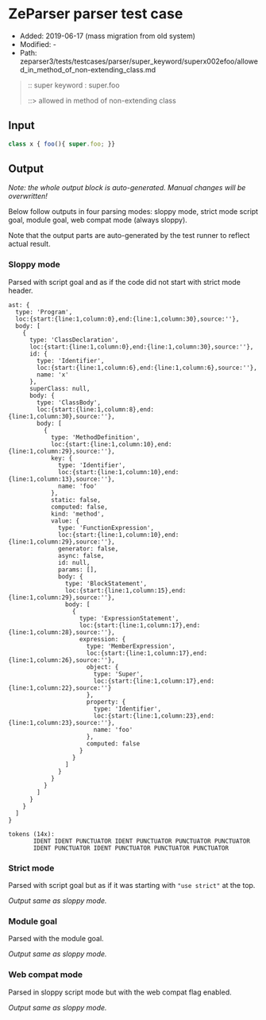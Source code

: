 # ZeParser parser test case

- Added: 2019-06-17 (mass migration from old system)
- Modified: -
- Path: zeparser3/tests/testcases/parser/super_keyword/superx002efoo/allowed_in_method_of_non-extending_class.md

> :: super keyword : super.foo
>
> ::> allowed in method of non-extending class

## Input

`````js
class x { foo(){ super.foo; }}
`````

## Output

_Note: the whole output block is auto-generated. Manual changes will be overwritten!_

Below follow outputs in four parsing modes: sloppy mode, strict mode script goal, module goal, web compat mode (always sloppy).

Note that the output parts are auto-generated by the test runner to reflect actual result.

### Sloppy mode

Parsed with script goal and as if the code did not start with strict mode header.

`````
ast: {
  type: 'Program',
  loc:{start:{line:1,column:0},end:{line:1,column:30},source:''},
  body: [
    {
      type: 'ClassDeclaration',
      loc:{start:{line:1,column:0},end:{line:1,column:30},source:''},
      id: {
        type: 'Identifier',
        loc:{start:{line:1,column:6},end:{line:1,column:6},source:''},
        name: 'x'
      },
      superClass: null,
      body: {
        type: 'ClassBody',
        loc:{start:{line:1,column:8},end:{line:1,column:30},source:''},
        body: [
          {
            type: 'MethodDefinition',
            loc:{start:{line:1,column:10},end:{line:1,column:29},source:''},
            key: {
              type: 'Identifier',
              loc:{start:{line:1,column:10},end:{line:1,column:13},source:''},
              name: 'foo'
            },
            static: false,
            computed: false,
            kind: 'method',
            value: {
              type: 'FunctionExpression',
              loc:{start:{line:1,column:10},end:{line:1,column:29},source:''},
              generator: false,
              async: false,
              id: null,
              params: [],
              body: {
                type: 'BlockStatement',
                loc:{start:{line:1,column:15},end:{line:1,column:29},source:''},
                body: [
                  {
                    type: 'ExpressionStatement',
                    loc:{start:{line:1,column:17},end:{line:1,column:28},source:''},
                    expression: {
                      type: 'MemberExpression',
                      loc:{start:{line:1,column:17},end:{line:1,column:26},source:''},
                      object: {
                        type: 'Super',
                        loc:{start:{line:1,column:17},end:{line:1,column:22},source:''}
                      },
                      property: {
                        type: 'Identifier',
                        loc:{start:{line:1,column:23},end:{line:1,column:23},source:''},
                        name: 'foo'
                      },
                      computed: false
                    }
                  }
                ]
              }
            }
          }
        ]
      }
    }
  ]
}

tokens (14x):
       IDENT IDENT PUNCTUATOR IDENT PUNCTUATOR PUNCTUATOR PUNCTUATOR
       IDENT PUNCTUATOR IDENT PUNCTUATOR PUNCTUATOR PUNCTUATOR
`````

### Strict mode

Parsed with script goal but as if it was starting with `"use strict"` at the top.

_Output same as sloppy mode._

### Module goal

Parsed with the module goal.

_Output same as sloppy mode._

### Web compat mode

Parsed in sloppy script mode but with the web compat flag enabled.

_Output same as sloppy mode._
